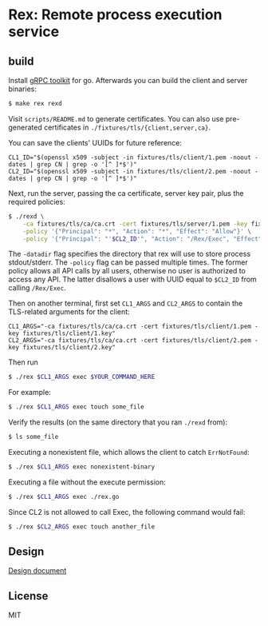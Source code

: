 # Rex: Remote process execution service

## build
Install [gRPC toolkit](https://grpc.io/docs/languages/go/quickstart/) for go.
Afterwards you can build the client and server binaries:
```bash
$ make rex rexd
```

Visit `scripts/README.md` to generate certificates. You can also use
pre-generated certificates in `./fixtures/tls/{client,server,ca}`.

You can save the clients' UUIDs for future reference:
```
CL1_ID="$(openssl x509 -subject -in fixtures/tls/client/1.pem -noout -dates | grep CN | grep -o '[^ ]*$')"
CL2_ID="$(openssl x509 -subject -in fixtures/tls/client/2.pem -noout -dates | grep CN | grep -o '[^ ]*$')"
```

Next, run the server, passing the ca certificate, server key pair, plus the
required policies:
```bash
$ ./rexd \
    -ca fixtures/tls/ca/ca.crt -cert fixtures/tls/server/1.pem -key fixtures/tls/server/1.key \
    -policy '{"Principal": "*", "Action": "*", "Effect": "Allow"}' \
    -policy '{"Principal": "'$CL2_ID'", "Action": "/Rex/Exec", "Effect": "Deny"}'
```
The `-datadir` flag specifies the directory that rex will use to store
process stdout/stderr.
The `-policy` flag can be passed multiple times.
The former policy allows all
API calls by all users, otherwise no user is authorized to access any API.
The latter disallows a user with UUID equal to `$CL2_ID` from calling `/Rex/Exec`.

Then on another terminal, first set `CL1_ARGS` and `CL2_ARGS` to contain the
TLS-related arguments for the client:
```
CL1_ARGS="-ca fixtures/tls/ca/ca.crt -cert fixtures/tls/client/1.pem -key fixtures/tls/client/1.key"
CL2_ARGS="-ca fixtures/tls/ca/ca.crt -cert fixtures/tls/client/2.pem -key fixtures/tls/client/2.key"
```

Then run
```bash
$ ./rex $CL1_ARGS exec $YOUR_COMMAND_HERE
```

For example:
```bash
$ ./rex $CL1_ARGS exec touch some_file
```

Verify the results (on the same directory that you ran `./rexd` from):
```bash
$ ls some_file
```

Executing a nonexistent file, which allows the client to catch `ErrNotFound`:
```bash
$ ./rex $CL1_ARGS exec nonexistent-binary
```

Executing a file without the execute permission:
```bash
$ ./rex $CL1_ARGS exec ./rex.go
```

Since CL2 is not allowed to call Exec, the following command would fail:
```bash
$ ./rex $CL2_ARGS exec touch another_file
```

## Design
[Design document](https://docs.google.com/document/d/1ICGf0mDO4sh1-PH73gvYQXFNxD0CGETNpy9wnxx1UWM/edit?usp=sharing)

## License
MIT
